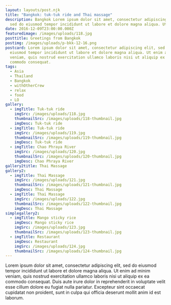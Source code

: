 ```yaml
---
layout: layouts/post.njk
title: "Bangkok: tuk-tuk ride and Thai massage"
description: Bangkok Lorem ipsum dolor sit amet, consectetur adipiscing elit,
  sed do eiusmod tempor incididunt ut labore et dolore magna aliqua. Ut enim ad
date: 2016-12-09T23:00:00.000Z
featuredimage: /images/uploads/118.jpg
posttitle: Greetings from Bangkok
postimg: /images/uploads/p-bkk-12-16.png
postcard: Lorem ipsum dolor sit amet, consectetur adipiscing elit, sed do
  eiusmod tempor incididunt ut labore et dolore magna aliqua. Ut enim ad minim
  veniam, quis nostrud exercitation ullamco laboris nisi ut aliquip ex ea
  commodo consequat.
tags:
  - Asia
  - Thailand
  - Bangkok
  - withOtherCrew
  - relax
  - food
  - LO
gallery:
  - imgTitle: Tuk-tuk ride
    imgSrc: /images/uploads/118.jpg
    thumbnailSrc: /images/uploads/118-thumbnail.jpg
    imgDesc: Tuk-tuk ride
  - imgTitle: Tuk-tuk ride
    imgSrc: /images/uploads/119.jpg
    thumbnailSrc: /images/uploads/119-thumbnail.jpg
    imgDesc: Tuk-tuk ride
  - imgTitle: Chao Phraya River
    imgSrc: /images/uploads/120.jpg
    thumbnailSrc: /images/uploads/120-thumbnail.jpg
    imgDesc: Chao Phraya River
gallery2title: Thai Massage
gallery2:
  - imgTitle: Thai Massage
    imgSrc: /images/uploads/121.jpg
    thumbnailSrc: /images/uploads/121-thumbnail.jpg
    imgDesc: Thai Massage
  - imgTitle: Thai Massage
    imgSrc: /images/uploads/122.jpg
    thumbnailSrc: /images/uploads/122-thumbnail.jpg
    imgDesc: Thai Massage
simplegallery2:
  - imgTitle: Mango sticky rice
    imgDesc: Mango sticky rice
    imgSrc: /images/uploads/123.jpg
    thumbnailSrc: /images/uploads/123-thumbnail.jpg
  - imgTitle: Restaurant
    imgDesc: Restaurant
    imgSrc: /images/uploads/124.jpg
    thumbnailSrc: /images/uploads/124-thumbnail.jpg
---
```

<!--StartFragment-->

Lorem ipsum dolor sit amet, consectetur adipiscing elit, sed do eiusmod tempor incididunt ut labore et dolore magna aliqua. Ut enim ad minim veniam, quis nostrud exercitation ullamco laboris nisi ut aliquip ex ea commodo consequat. Duis aute irure dolor in reprehenderit in voluptate velit esse cillum dolore eu fugiat nulla pariatur. Excepteur sint occaecat cupidatat non proident, sunt in culpa qui officia deserunt mollit anim id est laborum.

<!--EndFragment-->